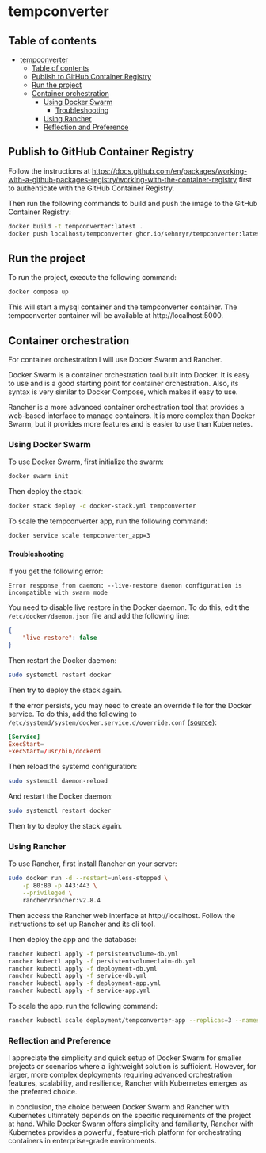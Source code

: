 # tempconverter

## Table of contents

- [tempconverter](#tempconverter)
  - [Table of contents](#table-of-contents)
  - [Publish to GitHub Container Registry](#publish-to-github-container-registry)
  - [Run the project](#run-the-project)
  - [Container orchestration](#container-orchestration)
    - [Using Docker Swarm](#using-docker-swarm)
      - [Troubleshooting](#troubleshooting)
    - [Using Rancher](#using-rancher)
    - [Reflection and Preference](#reflection-and-preference)

## Publish to GitHub Container Registry

Follow the instructions at https://docs.github.com/en/packages/working-with-a-github-packages-registry/working-with-the-container-registry
first to authenticate with the GitHub Container Registry.

Then run the following commands to build and push the image to the GitHub Container Registry:

```bash
docker build -t tempconverter:latest .
docker push localhost/tempconverter ghcr.io/sehnryr/tempconverter:latest
```

## Run the project

To run the project, execute the following command:

```bash
docker compose up
```

This will start a mysql container and the tempconverter container. The
tempconverter container will be available at http://localhost:5000.

## Container orchestration

For container orchestration I will use Docker Swarm and Rancher.

Docker Swarm is a container orchestration tool built into Docker. It is easy to
use and is a good starting point for container orchestration. Also, its
syntax is very similar to Docker Compose, which makes it easy to use.

Rancher is a more advanced container orchestration tool that provides a
web-based interface to manage containers. It is more complex than Docker
Swarm, but it provides more features and is easier to use than Kubernetes.

### Using Docker Swarm

To use Docker Swarm, first initialize the swarm:

```bash
docker swarm init
```

Then deploy the stack:

```bash
docker stack deploy -c docker-stack.yml tempconverter
```

To scale the tempconverter app, run the following command:

```bash
docker service scale tempconverter_app=3
```

#### Troubleshooting

If you get the following error:

```
Error response from daemon: --live-restore daemon configuration is incompatible with swarm mode
```

You need to disable live restore in the Docker daemon. To do this, edit the
`/etc/docker/daemon.json` file and add the following line:

```json
{
    "live-restore": false
}
```

Then restart the Docker daemon:

```bash
sudo systemctl restart docker
```

Then try to deploy the stack again.

If the error persists, you may need to create an override file for the Docker
service. To do this, add the following to
`/etc/systemd/system/docker.service.d/override.conf`
([source](https://github.com/moby/moby/issues/25471#issuecomment-263101090)):

```conf
[Service]
ExecStart=
ExecStart=/usr/bin/dockerd
```

Then reload the systemd configuration:

```bash
sudo systemctl daemon-reload
```

And restart the Docker daemon:

```bash
sudo systemctl restart docker
```

Then try to deploy the stack again.

### Using Rancher

To use Rancher, first install Rancher on your server:

```bash
sudo docker run -d --restart=unless-stopped \
    -p 80:80 -p 443:443 \
    --privileged \
    rancher/rancher:v2.8.4
```

Then access the Rancher web interface at http://localhost. Follow the
instructions to set up Rancher and its cli tool.

Then deploy the app and the database:

```bash
rancher kubectl apply -f persistentvolume-db.yml
rancher kubectl apply -f persistentvolumeclaim-db.yml
rancher kubectl apply -f deployment-db.yml
rancher kubectl apply -f service-db.yml
rancher kubectl apply -f deployment-app.yml
rancher kubectl apply -f service-app.yml
```

To scale the app, run the following command:

```bash
rancher kubectl scale deployment/tempconverter-app --replicas=3 --namespace=local
```

### Reflection and Preference

I appreciate the simplicity and quick setup of Docker Swarm for smaller projects
or scenarios where a lightweight solution is sufficient. However, for larger,
more complex deployments requiring advanced orchestration features, scalability,
and resilience, Rancher with Kubernetes emerges as the preferred choice.

In conclusion, the choice between Docker Swarm and Rancher with Kubernetes
ultimately depends on the specific requirements of the project at hand. While
Docker Swarm offers simplicity and familiarity, Rancher with Kubernetes provides
a powerful, feature-rich platform for orchestrating containers in
enterprise-grade environments.
